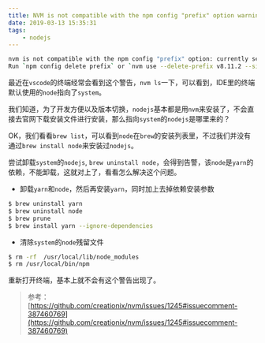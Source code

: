 ```yaml
---
title: NVM is not compatible with the npm config "prefix" option warning (OS X)
date: 2019-03-13 15:35:31
tags:  
    - nodejs
---
```


```bash
nvm is not compatible with the npm config "prefix" option: currently set to "/usr/local"
Run `npm config delete prefix` or `nvm use --delete-prefix v8.11.2 --silent` to unset it.
```

最近在`vscode`的终端经常会看到这个警告，`nvm ls`一下，可以看到，IDE里的终端默认使用的`node`指向了`system`。

我们知道，为了开发方便以及版本切换，`nodejs`基本都是用`nvm`来安装了，不会直接去官网下载安装文件进行安装，那么指向`system`的`nodejs`是哪里来的？

OK，我们看看`brew list`，可以看到`node`在`brew`的安装列表里，不过我们并没有通过`brew install node`来安装过`nodejs`。

尝试卸载`system`的`nodejs`, `brew uninstall node`，会得到告警，该`node`是`yarn`的依赖，不能卸载，这就对上了，看看怎么解决这个问题。

- 卸载`yarn`和`node`，然后再安装`yarn`，同时加上去掉依赖安装参数
```bash
$ brew uninstall yarn
$ brew uninstall node
$ brew prune
$ brew install yarn --ignore-dependencies
```

- 清除`system`的`node`残留文件
```bash
$ rm -rf  /usr/local/lib/node_modules
$ rm /usr/local/bin/npm
```

重新打开终端，基本上就不会有这个警告出现了。

> 参考：[https://github.com/creationix/nvm/issues/1245#issuecomment-387460769](https://github.com/creationix/nvm/issues/1245#issuecomment-387460769)

